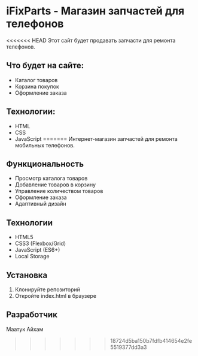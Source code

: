 # iFixParts - Магазин запчастей для телефонов

<<<<<<< HEAD
Этот сайт будет продавать запчасти для ремонта телефонов.

## Что будет на сайте:
- Каталог товаров
- Корзина покупок
- Оформление заказа

## Технологии:
- HTML
- CSS  
- JavaScript
=======
Интернет-магазин запчастей для ремонта мобильных телефонов.

## Функциональность

- Просмотр каталога товаров
- Добавление товаров в корзину
- Управление количеством товаров
- Оформление заказа
- Адаптивный дизайн

## Технологии

- HTML5
- CSS3 (Flexbox/Grid)
- JavaScript (ES6+)
- Local Storage

## Установка

1. Клонируйте репозиторий
2. Откройте index.html в браузере

## Разработчик

Маатук Айхам
>>>>>>> 18724d5ba150b7fdfb414654e2fe5519377dd3a3
